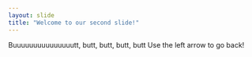 ```yaml
---
layout: slide
title: "Welcome to our second slide!"
---
```

Buuuuuuuuuuuuuuutt, butt, butt, butt, butt
Use the left arrow to go back!
